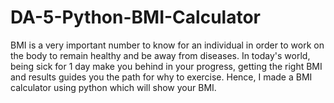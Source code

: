 # DA-5-Python-BMI-Calculator
BMI is a very important number to know for an individual in order to work on the body to remain healthy and be away from diseases. In today's world, being sick for 1 day make you behind in your progress, getting the right BMI and results guides you the path for why to exercise. Hence, I made a BMI calculator using python which will show your BMI.
